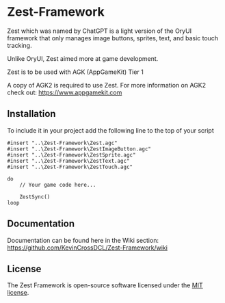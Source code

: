 # Zest-Framework
Zest which was named by ChatGPT is a light version of the OryUI framework that only manages image buttons, sprites, text, and basic touch tracking.

Unlike OryUI, Zest aimed more at game development.

Zest is to be used with AGK (AppGameKit) Tier 1

A copy of AGK2 is required to use Zest. For more information on AGK2 check out: https://www.appgamekit.com

## Installation
To include it in your project add the following line to the top of your script

```
#insert "..\Zest-Framework\Zest.agc"
#insert "..\Zest-Framework\ZestImageButton.agc"
#insert "..\Zest-Framework\ZestSprite.agc"
#insert "..\Zest-Framework\ZestText.agc"
#insert "..\Zest-Framework\ZestTouch.agc"

do
	// Your game code here...
	
	ZestSync()
loop
```

## Documentation
Documentation can be found here in the Wiki section: https://github.com/KevinCrossDCL/Zest-Framework/wiki

## License
The Zest Framework is open-source software licensed under the [MIT license](https://opensource.org/licenses/MIT).
